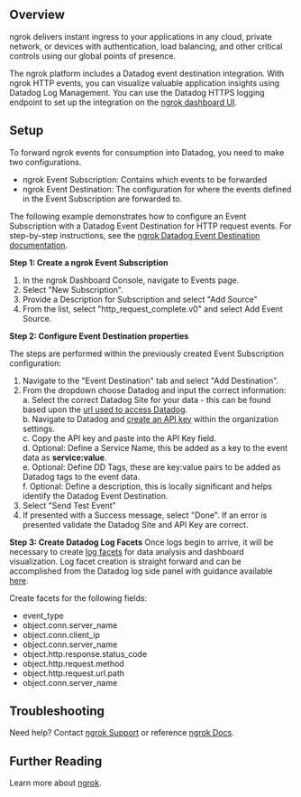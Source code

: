 ## Overview

ngrok delivers instant ingress to your applications in any cloud, private network, or devices with authentication, load balancing, and other critical controls using our global points of presence.

The ngrok platform includes a Datadog event destination integration. With ngrok HTTP events, you can visualize valuable application insights using Datadog Log Management. You can use the Datadog HTTPS logging endpoint to set up the integration on the [ngrok dashboard UI][2].



## Setup

To forward ngrok events for consumption into Datadog, you need to make two configurations.

- ngrok Event Subscription: Contains which events to be forwarded
- ngrok Event Destination: The configuration for where the events defined in the Event Subscription are forwarded to.

The following example demonstrates how to configure an Event Subscription with a Datadog Event Destination for HTTP request events. For step-by-step instructions, see the [ngrok Datadog Event Destination documentation][7].

**Step 1: Create a ngrok Event Subscription**

1. In the ngrok Dashboard Console, navigate to Events page.
2. Select "New Subscription".
3. Provide a Description for Subscription and select "Add Source"
4. From the list, select "http_request_complete.v0" and select Add Event Source.



**Step 2: Configure Event Destination properties**

The steps are performed within the previously created Event Subscription configuration:

1. Navigate to the "Event Destination" tab and select "Add Destination".
2. From the dropdown choose Datadog and input the correct information:\
    a. Select the correct Datadog Site for your data - this can be found based upon the [url used to access Datadog][10].\
    b. Navigate to Datadog and [create an API key][4] within the organization settings.\
    c. Copy the API key and paste into the API Key field.\
    d. Optional:  Define a Service Name, this be added as a key to the event data as **service:value**.\
    e. Optional:  Define DD Tags, these are key:value pairs to be added as Datadog tags to the event data.\
    f. Optional:  Define a description, this is locally significant and helps identify the Datadog Event Destination.
3. Select "Send Test Event"
4. If presented with a Success message, select "Done".  If an error is presented validate the Datadog Site and API Key are correct.


**Step 3: Create Datadog Log Facets**
Once logs begin to arrive, it will be necessary to create [log facets][8] for data analysis and dashboard visualization. Log facet creation is straight forward and can be accomplished from the Datadog log side panel with guidance available [here][9]. 

Create facets for the following fields:

- event_type
- object.conn.server_name
- object.conn.client_ip
- object.conn.server_name
- object.http.response.status_code
- object.http.request.method
- object.http.request.url.path
- object.conn.server_name

## Troubleshooting

Need help? Contact [ngrok Support][1] or reference [ngrok Docs][6].

## Further Reading

Learn more about [ngrok][3].

[1]: mailto:support@ngrok.com
[2]: https://dashboard.ngrok.com
[3]: https://ngrok.com/solutions
[4]: https://docs.datadoghq.com/account_management/api-app-keys/
[6]: https://ngrok.com/docs/integrations/datadog/event-destination/
[7]: https://ngrok.com/docs/integrations/datadog/event-destination/
[8]: https://docs.datadoghq.com/logs/explorer/facets/
[9]: https://docs.datadoghq.com/logs/explorer/facets/#create-facets
[10]: https://docs.datadoghq.com/getting_started/site/
